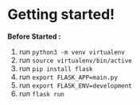 # Getting started!

**Before Started :**

1. run `python3 -m venv virtualenv`
2. run `source virtualenv/bin/active`
3. run `pip install flask`
4. run `export FLASK_APP=main.py`
5. run `export FLASK_ENV=development`
6. run `flask run`